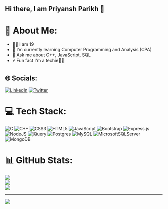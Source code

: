 ## Hi there, I am Priyansh Parikh :wave:


# 💫 About Me:
- 👨‍🦱 I am 19<br>
- 🌱 I’m currently learning Computer Programming and Analysis (CPA)<br>
- 💬 Ask me about C++, JavaScript, SQL<br>
- ⚡ Fun fact I'm a techie👨‍💻


## 🌐 Socials:
[![LinkedIn](https://img.shields.io/badge/LinkedIn-%230077B5.svg?logo=linkedin&logoColor=white)](https://www.linkedin.com/in/priyansh-parikh-8053b923a/) [![Twitter](https://img.shields.io/badge/Twitter-%231DA1F2.svg?logo=Twitter&logoColor=white)](https://twitter.com/Priyansh0927) 

# 💻 Tech Stack:
![C](https://img.shields.io/badge/c-%2300599C.svg?style=for-the-badge&logo=c&logoColor=white) ![C++](https://img.shields.io/badge/c++-%2300599C.svg?style=for-the-badge&logo=c%2B%2B&logoColor=white) ![CSS3](https://img.shields.io/badge/css3-%231572B6.svg?style=for-the-badge&logo=css3&logoColor=white) ![HTML5](https://img.shields.io/badge/html5-%23E34F26.svg?style=for-the-badge&logo=html5&logoColor=white) ![JavaScript](https://img.shields.io/badge/javascript-%23323330.svg?style=for-the-badge&logo=javascript&logoColor=%23F7DF1E) ![Bootstrap](https://img.shields.io/badge/bootstrap-%23563D7C.svg?style=for-the-badge&logo=bootstrap&logoColor=white) ![Express.js](https://img.shields.io/badge/express.js-%23404d59.svg?style=for-the-badge&logo=express&logoColor=%2361DAFB) ![NodeJS](https://img.shields.io/badge/node.js-6DA55F?style=for-the-badge&logo=node.js&logoColor=white) ![jQuery](https://img.shields.io/badge/jquery-%230769AD.svg?style=for-the-badge&logo=jquery&logoColor=white) ![Postgres](https://img.shields.io/badge/postgres-%23316192.svg?style=for-the-badge&logo=postgresql&logoColor=white) ![MySQL](https://img.shields.io/badge/mysql-%2300f.svg?style=for-the-badge&logo=mysql&logoColor=white) ![MicrosoftSQLServer](https://img.shields.io/badge/Microsoft%20SQL%20Sever-CC2927?style=for-the-badge&logo=microsoft%20sql%20server&logoColor=white) ![MongoDB](https://img.shields.io/badge/MongoDB-%234ea94b.svg?style=for-the-badge&logo=mongodb&logoColor=white)
# 📊 GitHub Stats:
![](https://github-readme-stats-sigma-five.vercel.app/api?username=PriyanshParikh27&theme=dark&hide_border=false&include_all_commits=false&count_private=false)<br/>
![](https://github-readme-streak-stats.herokuapp.com/?user=PriyanshParikh27&theme=dark&hide_border=false)<br/>
![](https://github-readme-stats.vercel.app/api/top-langs/?username=PriyanshParikh27&theme=dark&hide_border=false&include_all_commits=false&count_private=false&layout=compact)


---
[![](https://visitcount.itsvg.in/api?id=PriyanshParikh27&icon=0&color=0)](https://visitcount.itsvg.in)


